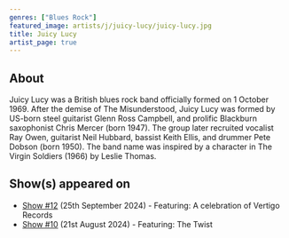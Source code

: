 ```yaml
---
genres: ["Blues Rock"]
featured_image: artists/j/juicy-lucy/juicy-lucy.jpg
title: Juicy Lucy
artist_page: true
---
```

## About

Juicy Lucy was a British blues rock band officially formed on 1 October 1969. After the demise of The Misunderstood, Juicy Lucy was formed by US-born steel guitarist Glenn Ross Campbell, and prolific Blackburn saxophonist Chris Mercer (born 1947). The group later recruited vocalist Ray Owen, guitarist Neil Hubbard, bassist Keith Ellis, and drummer Pete Dobson (born 1950).
The band name was inspired by a character in The Virgin Soldiers (1966) by Leslie Thomas.

## Show(s) appeared on

- [Show #12](/shows/featuring-a-celebration-of-vertigo-records/) (25th September 2024) - Featuring: A celebration of Vertigo Records
- [Show #10](/shows/featuring-the-twist/) (21st August 2024) - Featuring: The Twist

